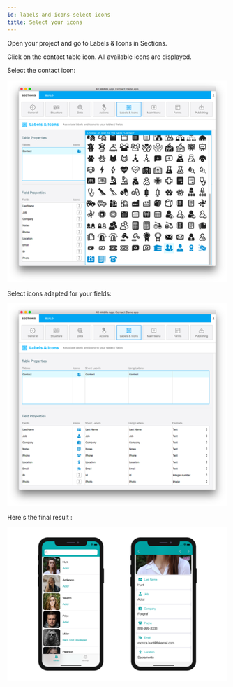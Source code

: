 ```yaml
---
id: labels-and-icons-select-icons
title: Select your icons
---
```


Open your project and go to Labels & Icons in Sections.

Click on the contact table icon. All available icons are displayed.

Select the contact icon:

![Contact icon](img/contact-icon.png)

Select icons adapted for your fields:

![Contact icon](img/field-icons.png)

Here's the final result :

![Contact icon](img/custom-icons-final-result.png)
















